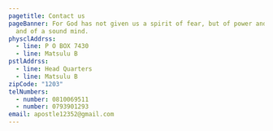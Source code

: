 ```yaml
---
pagetitle: Contact us
pageBanner: For God has not given us a spirit of fear, but of power and of love
  and of a sound mind.
physclAddrss:
  - line: P O BOX 7430
  - line: Matsulu B
pstlAddrss:
  - line: Head Quarters
  - line: Matsulu B
zipCode: "1203"
telNumbers:
  - number: 0810069511
  - number: 0793901293
email: apostle12352@gmail.com
---
```

